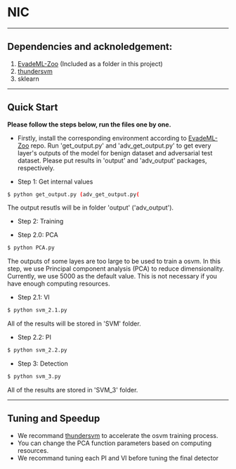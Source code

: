 # NIC

---
## Dependencies and acknoledgement:
1. [EvadeML-Zoo](https://github.com/mzweilin/EvadeML-Zoo) (Included as a folder in this project)
2. [thundersvm](https://github.com/Xtra-Computing/thundersvm)
3. sklearn

---
## Quick Start
**Please follow the steps below, run the files one by one.**   
- Firstly, install the corresponding environment according to  [EvadeML-Zoo](https://github.com/mzweilin/EvadeML-Zoo) repo. Run 'get_output.py' and 'adv_get_output.py' to get every layer's outputs of the model for benign dataset and adversarial test dataset. Please put results in 'output' and 'adv_output' packages, respectively.  

- Step 1: Get internal values

```bash
$ python get_output.py (adv_get_output.py(
```

The output resutls will be in folder 'output' ('adv_output').

- Step 2: Training

- Step 2.0: PCA

```bash
$ python PCA.py
```

The outputs of some layes are too large to be used to train a osvm. In this step, we use Principal component analysis (PCA) to reduce dimensionality. Currently, we use 5000 as the default value. This is not necessary if you have enough computing resources.
  
- Step 2.1: VI

```bash
$ python svm_2.1.py
```

All of the results will be stored in 'SVM' folder.

- Step 2.2: PI

```bash
$ python svm_2.2.py
```

- Step 3: Detection

```bash
$ python svm_3.py
```

All of the results are stored in 'SVM_3' folder.

---
## Tuning and Speedup

- We recommand [thundersvm](https://github.com/Xtra-Computing/thundersvm) to accelerate the osvm training process.
- You can change the PCA function parameters based on computing resources.
- We recommand tuning each PI and VI before tuning the final detector



